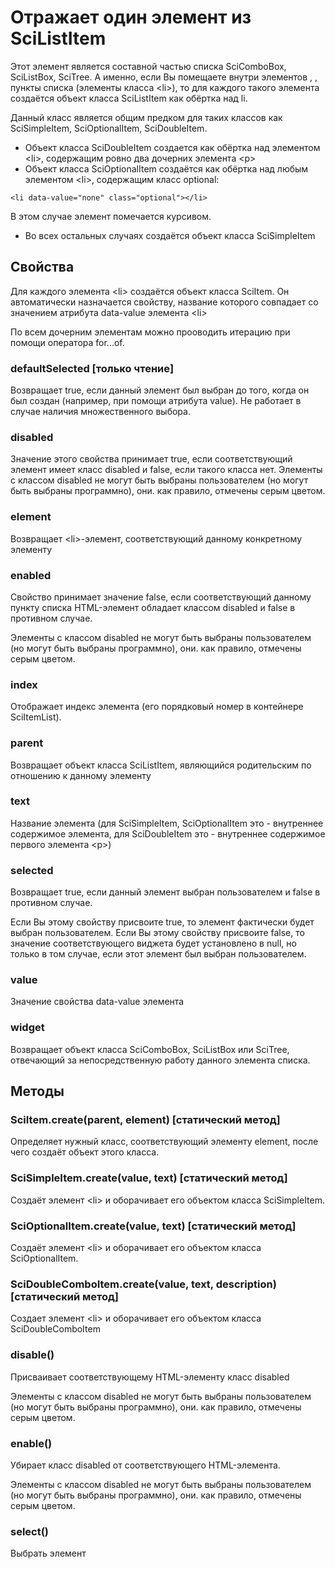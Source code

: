 # Отражает один элемент из SciListItem

Этот элемент является составной частью списка SciComboBox, SciListBox, SciTree. А именно, если Вы помещаете
внутри элементов <sci-combo-box>, <sci-list-box>, <sci-tree> пункты списка (элементы класса &lt;li&gt;), то для
каждого такого элемента создаётся объект класса SciListItem как обёртка над li.

Данный класс является общим предком для таких классов как SciSimpleItem, SciOptionalItem, SciDoubleItem.

* Объект класса SciDoubleItem создается как обёртка над элементом &lt;li&gt;, содержащим ровно два дочерних элемента
  &lt;p&gt;
* Объект класса SciOptionalItem создаётся как обёртка над любым элементом &lt;li&gt;, содержащим класс optional:
```
<li data-value="none" class="optional"></li>
```
В этом случае элемент помечается курсивом.
* Во всех остальных случаях создаётся объект класса SciSimpleItem

## Свойства

Для каждого элемента &lt;li&gt; создаётся объект класса SciItem. Он автоматически назначается свойству, название
которого совпадает со значением атрибута data-value элемента &lt;li&gt;

По всем дочерним элементам можно прооводить итерацию при помощи оператора for...of.

### defaultSelected [только чтение]

Возвращает true, если данный элемент был выбран до того, когда он был создан (например, при помощи атрибута value).
Не работает в случае наличия множественного выбора.

### disabled

Значение этого свойства принимает true, если соответствующий элемент имеет класс disabled и false, если такого
класса нет. Элементы с классом disabled не могут быть выбраны пользователем (но могут быть выбраны программно),
они. как правило, отмечены серым цветом.

### element

Возвращает &lt;li&gt;-элемент, соответствующий данному конкретному элементу

### enabled

Свойство принимает значение false, если соответствующий данному пункту списка HTML-элемент обладает классом
disabled и false в противном случае.

Элементы с классом disabled не могут быть выбраны пользователем (но могут быть выбраны программно),
они. как правило, отмечены серым цветом.

### index

Отображает индекс элемента (его порядковый номер в контейнере SciItemList).

### parent

Возвращает объект класса SciListItem, являющийся родительским по отношению к данному элементу

### text

Название элемента (для SciSimpleItem, SciOptionalItem это -  внутреннее содержимое элемента, для
SciDoubleItem это - внутреннее содержимое первого элемента &lt;p&gt;)

### selected

Возвращает true, если данный элемент выбран пользователем и false в противном случае.

Если Вы этому свойству присвоите true, то элемент фактически будет выбран пользователем.
Если Вы этому свойству присвоите false, то значение соответствующего виджета будет установлено в null, но
только в том случае, если этот элемент был выбран пользователем.

### value

Значение свойства data-value элемента

### widget

Возвращает объект класса SciComboBox, SciListBox или SciTree, отвечающий за непосредственную работу данного элемента
списка.

## Методы

### SciItem.create(parent, element) [статический метод]

Определяет нужный класс, соответствующий элементу element, после чего создаёт объект этого класса.

### SciSimpleItem.create(value, text) [статический метод]

Создаёт элемент &lt;li&gt; и оборачивает его объектом класса SciSimpleItem.

### SciOptionalItem.create(value, text) [статический метод]

Создаёт элемент &lt;li&gt; и оборачивает его объектом класса SciOptionalItem.

### SciDoubleComboItem.create(value, text, description) [статический метод]

Создает элемент &lt;li&gt; и оборачивает его объектом класса SciDoubleComboItem

### disable()

Присваивает соответствующему HTML-элементу класс disabled

Элементы с классом disabled не могут быть выбраны пользователем (но могут быть выбраны программно),
они. как правило, отмечены серым цветом.

### enable()

Убирает класс disabled от соответствующего HTML-элемента.

Элементы с классом disabled не могут быть выбраны пользователем (но могут быть выбраны программно),
они. как правило, отмечены серым цветом.

### select()

Выбрать элемент